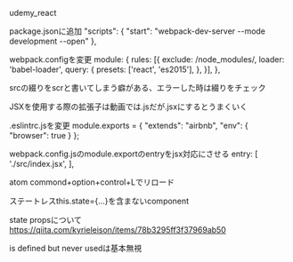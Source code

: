 udemy_react

package.jsonに追加
"scripts": {
  "start": "webpack-dev-server --mode development --open"
},

webpack.configを変更
module: {
      rules: [{
        exclude: /node_modules/,
        loader: 'babel-loader',
        query: {
          presets: ['react', 'es2015'],
        },
      }],
    },

srcの綴りをscrと書いてしまう癖がある、エラーした時は綴りをチェック

JSXを使用する際の拡張子は動画では.jsだが.jsxにするとうまくいく

.eslintrc.jsを変更
module.exports = {
  "extends": "airbnb",
  "env": {
    "browser": true
  }
};

webpack.config.jsのmodule.exportのentryをjsx対応にさせる
entry: [
  './src/index.jsx',
],

atom commond+option+control+Lでリロード

ステートレスthis.state={...}を含まないcomponent

state propsについて
https://qiita.com/kyrieleison/items/78b3295ff3f37969ab50

is defined but never usedは基本無視
